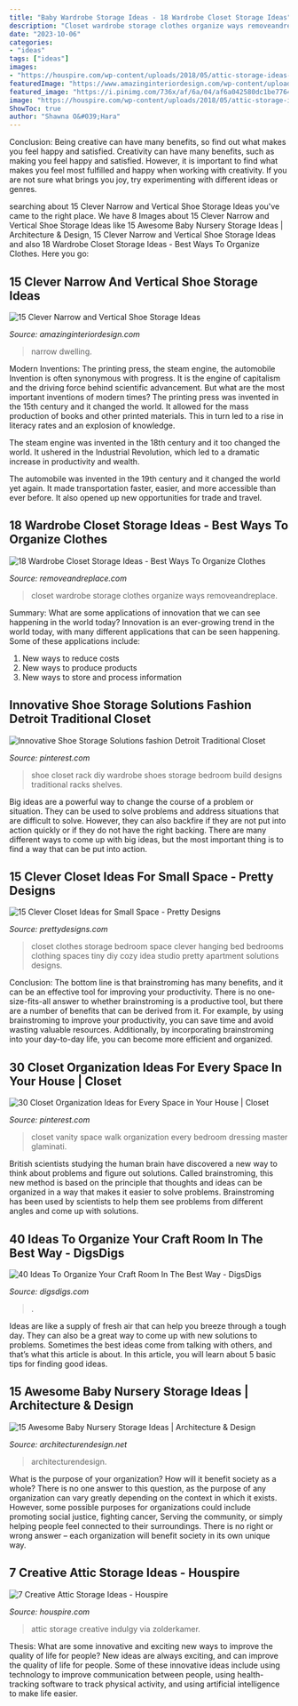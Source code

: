 ```yaml
---
title: "Baby Wardrobe Storage Ideas - 18 Wardrobe Closet Storage Ideas"
description: "Closet wardrobe storage clothes organize ways removeandreplace"
date: "2023-10-06"
categories:
- "ideas"
tags: ["ideas"]
images:
- "https://houspire.com/wp-content/uploads/2018/05/attic-storage-ideas-7.jpg"
featuredImage: "https://www.amazinginteriordesign.com/wp-content/uploads/2017/06/15-Clever-Narrow-and-Vertical-Shoe-Storage-Ideas-5.jpg"
featured_image: "https://i.pinimg.com/736x/af/6a/04/af6a042580dc1be77645b41f575a4a80.jpg"
image: "https://houspire.com/wp-content/uploads/2018/05/attic-storage-ideas-7.jpg"
ShowToc: true
author: "Shawna O&#039;Hara"
---
```



Conclusion: Being creative can have many benefits, so find out what makes you feel happy and satisfied.
Creativity can have many benefits, such as making you feel happy and satisfied. However, it is important to find what makes you feel most fulfilled and happy when working with creativity. If you are not sure what brings you joy, try experimenting with different ideas or genres.

	

		
searching about 15 Clever Narrow and Vertical Shoe Storage Ideas you've came to the right place. We have 8 Images about 15 Clever Narrow and Vertical Shoe Storage Ideas like 15 Awesome Baby Nursery Storage Ideas | Architecture &amp; Design, 15 Clever Narrow and Vertical Shoe Storage Ideas and also 18 Wardrobe Closet Storage Ideas - Best Ways To Organize Clothes. Here you go:
		
    
## 15 Clever Narrow And Vertical Shoe Storage Ideas

<img loading=lazy src="https://www.amazinginteriordesign.com/wp-content/uploads/2017/06/15-Clever-Narrow-and-Vertical-Shoe-Storage-Ideas-5.jpg" onerror="this.onerror=null;this.src='https://tse4.mm.bing.net/th?id=OIP.I18rHSqoSKGVCEPJzbG83gHaLH&amp;pid=15.1';" alt="15 Clever Narrow and Vertical Shoe Storage Ideas">

_Source: amazinginteriordesign.com_

>narrow dwelling. 

	

Modern Inventions: The printing press, the steam engine, the automobile
Invention is often synonymous with progress. It is the engine of capitalism and the driving force behind scientific advancement. But what are the most important inventions of modern times?
The printing press was invented in the 15th century and it changed the world. It allowed for the mass production of books and other printed materials. This in turn led to a rise in literacy rates and an explosion of knowledge.

The steam engine was invented in the 18th century and it too changed the world. It ushered in the Industrial Revolution, which led to a dramatic increase in productivity and wealth.

The automobile was invented in the 19th century and it changed the world yet again. It made transportation faster, easier, and more accessible than ever before. It also opened up new opportunities for trade and travel.

    
## 18 Wardrobe Closet Storage Ideas - Best Ways To Organize Clothes

<img loading=lazy src="http://removeandreplace.com/wp-content/uploads/2013/07/Wardrobe-Closet-Storage-Ideas_17.jpg" onerror="this.onerror=null;this.src='https://tse2.mm.bing.net/th?id=OIP.6_Llo-5Lv38gmNQoHhJ3kQHaJ4&amp;pid=15.1';" alt="18 Wardrobe Closet Storage Ideas - Best Ways To Organize Clothes">

_Source: removeandreplace.com_

>closet wardrobe storage clothes organize ways removeandreplace. 

	

Summary: What are some applications of innovation that we can see happening in the world today?
Innovation is an ever-growing trend in the world today, with many different applications that can be seen happening. Some of these applications include: 
1. New ways to reduce costs 
2. New ways to produce products 
3. New ways to store and process information 

    
## Innovative Shoe Storage Solutions Fashion Detroit Traditional Closet

<img loading=lazy src="https://i.pinimg.com/736x/ed/69/e7/ed69e79a34d6efd64a8c57c187dbe5a3--shelves-for-shoes-pull-out-shelves.jpg" onerror="this.onerror=null;this.src='https://tse3.mm.bing.net/th?id=OIP.PJu9Qw3NJLZMJDCE_Q3pOAHaLH&amp;pid=15.1';" alt="Innovative Shoe Storage Solutions fashion Detroit Traditional Closet">

_Source: pinterest.com_

>shoe closet rack diy wardrobe shoes storage bedroom build designs traditional racks shelves. 

	

Big ideas are a powerful way to change the course of a problem or situation. They can be used to solve problems and address situations that are difficult to solve. However, they can also backfire if they are not put into action quickly or if they do not have the right backing. There are many different ways to come up with big ideas, but the most important thing is to find a way that can be put into action.

    
## 15 Clever Closet Ideas For Small Space - Pretty Designs

<img loading=lazy src="https://www.prettydesigns.com/wp-content/uploads/2015/10/Clothes-Storage.jpg" onerror="this.onerror=null;this.src='https://tse1.mm.bing.net/th?id=OIP.1aTzA40VQhfVq9wn073BxQHaLF&amp;pid=15.1';" alt="15 Clever Closet Ideas for Small Space - Pretty Designs">

_Source: prettydesigns.com_

>closet clothes storage bedroom space clever hanging bed bedrooms clothing spaces tiny diy cozy idea studio pretty apartment solutions designs. 

	

Conclusion: The bottom line is that brainstroming has many benefits, and it can be an effective tool for improving your productivity.
There is no one-size-fits-all answer to whether brainstroming is a productive tool, but there are a number of benefits that can be derived from it. For example, by using brainstroming to improve your productivity, you can save time and avoid wasting valuable resources. Additionally, by incorporating brainstroming into your day-to-day life, you can become more efficient and organized.

    
## 30 Closet Organization Ideas For Every Space In Your House | Closet

<img loading=lazy src="https://i.pinimg.com/736x/af/6a/04/af6a042580dc1be77645b41f575a4a80.jpg" onerror="this.onerror=null;this.src='https://tse1.mm.bing.net/th?id=OIP.BZ89BcXPacKt0777Py9jNwHaLG&amp;pid=15.1';" alt="30 Closet Organization Ideas for Every Space in Your House | Closet">

_Source: pinterest.com_

>closet vanity space walk organization every bedroom dressing master glaminati. 

	

British scientists studying the human brain have discovered a new way to think about problems and figure out solutions. Called brainstroming, this new method is based on the principle that thoughts and ideas can be organized in a way that makes it easier to solve problems. Brainstroming has been used by scientists to help them see problems from different angles and come up with solutions.

    
## 40 Ideas To Organize Your Craft Room In The Best Way - DigsDigs

<img loading=lazy src="https://www.digsdigs.com/photos/ideas-to-organize-your-craft-room-in-the-best-way-2.jpg" onerror="this.onerror=null;this.src='https://tse2.mm.bing.net/th?id=OIP.MtMS6vlPZ9sntUC9u8JR5AHaJ4&amp;pid=15.1';" alt="40 Ideas To Organize Your Craft Room In The Best Way - DigsDigs">

_Source: digsdigs.com_

>. 

	

Ideas are like a supply of fresh air that can help you breeze through a tough day. They can also be a great way to come up with new solutions to problems. Sometimes the best ideas come from talking with others, and that’s what this article is about. In this article, you will learn about 5 basic tips for finding good ideas.

    
## 15 Awesome Baby Nursery Storage Ideas | Architecture &amp; Design

<img loading=lazy src="https://cdn.architecturendesign.net/wp-content/uploads/2014/09/1610.jpg" onerror="this.onerror=null;this.src='https://tse2.mm.bing.net/th?id=OIP.zggvcSd3BG-Se7QsO7PB9wHaLD&amp;pid=15.1';" alt="15 Awesome Baby Nursery Storage Ideas | Architecture &amp; Design">

_Source: architecturendesign.net_

>architecturendesign. 

	

What is the purpose of your organization? How will it benefit society as a whole?
There is no one answer to this question, as the purpose of any organization can vary greatly depending on the context in which it exists. However, some possible purposes for organizations could include promoting social justice, fighting cancer, Serving the community, or simply helping people feel connected to their surroundings. There is no right or wrong answer – each organization will benefit society in its own unique way.

    
## 7 Creative Attic Storage Ideas - Houspire

<img loading=lazy src="https://houspire.com/wp-content/uploads/2018/05/attic-storage-ideas-7.jpg" onerror="this.onerror=null;this.src='https://tse1.mm.bing.net/th?id=OIP.F2oCMmzJe1SFioLNU7_gvAHaLG&amp;pid=15.1';" alt="7 Creative Attic Storage Ideas - Houspire">

_Source: houspire.com_

>attic storage creative indulgy via zolderkamer. 

	

Thesis: What are some innovative and exciting new ways to improve the quality of life for people?
New ideas are always exciting, and can improve the quality of life for people. Some of these innovative ideas include using technology to improve communication between people, using health-tracking software to track physical activity, and using artificial intelligence to make life easier.


